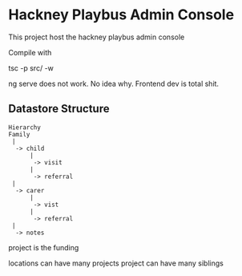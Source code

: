 # Hackney Playbus Admin Console

This project host the hackney playbus admin console

Compile with 

tsc -p src/ -w

ng serve does not work. No idea why. Frontend dev is total shit.



## Datastore Structure
```
Hierarchy
Family
 |
  -> child
      |
       -> visit
      |
       -> referral
 |
  -> carer
      |
       -> vist
      |
       -> referral
 |
  -> notes

```

project is the funding

locations can have many projects
project can have many siblings